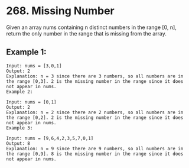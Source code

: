 # 268. Missing Number

Given an array nums containing n distinct numbers in the range [0, n], return the only number in the range that is missing from the array.

## Example 1:

```
Input: nums = [3,0,1]
Output: 2
Explanation: n = 3 since there are 3 numbers, so all numbers are in the range [0,3]. 2 is the missing number in the range since it does not appear in nums.
Example 2:

Input: nums = [0,1]
Output: 2
Explanation: n = 2 since there are 2 numbers, so all numbers are in the range [0,2]. 2 is the missing number in the range since it does not appear in nums.
Example 3:

Input: nums = [9,6,4,2,3,5,7,0,1]
Output: 8
Explanation: n = 9 since there are 9 numbers, so all numbers are in the range [0,9]. 8 is the missing number in the range since it does not appear in nums.
```